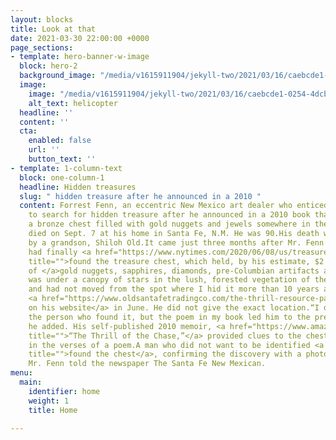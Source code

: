 ```yaml
---
layout: blocks
title: Look at that
date: 2021-03-30 22:00:00 +0000
page_sections:
- template: hero-banner-w-image
  block: hero-2
  background_image: "/media/v1615911904/jekyll-two/2021/03/16/caebcde1-0254-4dcb-bee8-0e3cff3c29f1_rne83c.jpg"
  image:
    image: "/media/v1615911904/jekyll-two/2021/03/16/caebcde1-0254-4dcb-bee8-0e3cff3c29f1_rne83c.jpg"
    alt_text: helicopter
  headline: ''
  content: ''
  cta:
    enabled: false
    url: ''
    button_text: ''
- template: 1-column-text
  block: one-column-1
  headline: Hidden treasures
  slug: " hidden treasure after he announced in a 2010 "
  content: Forrest Fenn, an eccentric New Mexico art dealer who enticed thousands
    to search for hidden treasure after he announced in a 2010 book that he had stashed
    a bronze chest filled with gold nuggets and jewels somewhere in the Rocky Mountains,
    died on Sept. 7 at his home in Santa Fe, N.M. He was 90.His death was confirmed
    by a grandson, Shiloh Old.It came just three months after Mr. Fenn said someone
    had finally <a href="https://www.nytimes.com/2020/06/08/us/treasure-chest-rocky-mountains.html"
    title="">found the treasure chest, which held, by his estimate, $2 million worth
    of </a>gold nuggets, sapphires, diamonds, pre-Columbian artifacts and other riches.“It
    was under a canopy of stars in the lush, forested vegetation of the Rocky Mountains
    and had not moved from the spot where I hid it more than 10 years ago,” Mr. Fenn
    <a href="https://www.oldsantafetradingco.com/the-thrill-resource-page" title="">said
    on his website</a> in June. He did not give the exact location.“I do not know
    the person who found it, but the poem in my book led him to the precise spot,”
    he added. His self-published 2010 memoir, <a href="https://www.amazon.com/Thrill-Chase-Forrest-Fenn/dp/0967091780"
    title="">“The Thrill of the Chase,”</a> provided clues to the chest’s location
    in the verses of a poem.A man who did not want to be identified <a href="https://www.santafenewmexican.com/news/local_news/forrest-fenn-confirms-his-treasure-has-been-found/article_37006cfe-a8d7-11ea-8653-873ca96e31ef.html"
    title="">found the chest</a>, confirming the discovery with a photograph of it,
    Mr. Fenn told the newspaper The Santa Fe New Mexican.
menu:
  main:
    identifier: home
    weight: 1
    title: Home

---
```

